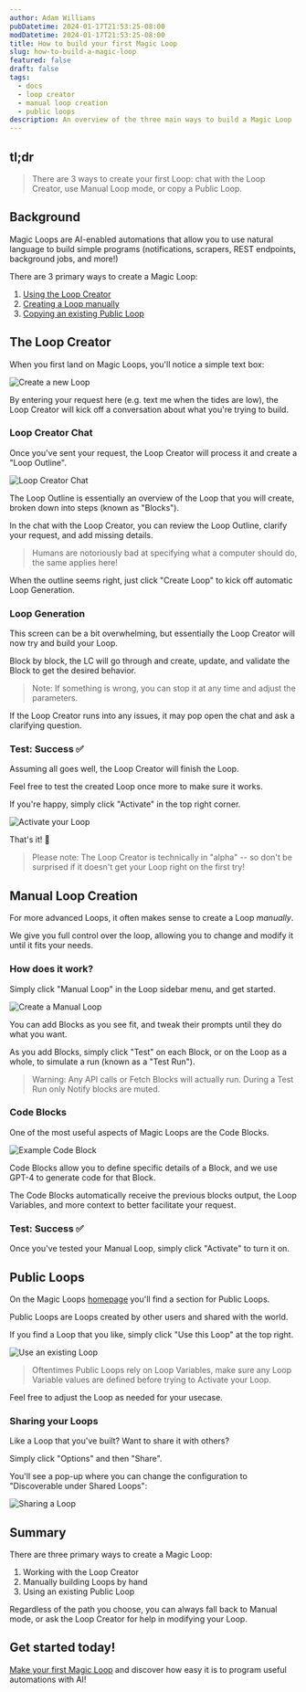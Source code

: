 ```yaml
---
author: Adam Williams
pubDatetime: 2024-01-17T21:53:25-08:00
modDatetime: 2024-01-17T21:53:25-08:00
title: How to build your first Magic Loop
slug: how-to-build-a-magic-loop
featured: false
draft: false
tags:
  - docs
  - loop creator
  - manual loop creation
  - public loops
description: An overview of the three main ways to build a Magic Loop
---
```


## **tl;dr**

> There are 3 ways to create your first Loop: chat with the Loop Creator, use Manual Loop mode, or copy a Public Loop.

## Background

Magic Loops are AI-enabled automations that allow you to use natural language to build simple programs (notifications, scrapers, REST endpoints, background jobs, and more!)

There are 3 primary ways to create a Magic Loop:

1. [Using the Loop Creator](#the-loop-creator)
2. [Creating a Loop manually](#manual-loop-creation)
3. [Copying an existing Public Loop](#public-loops)

## **The Loop Creator**

When you first land on Magic Loops, you'll notice a simple text box:

![Create a new Loop](/images/magic-loops-text-box.png)

By entering your request here (e.g. text me when the tides are low), the Loop Creator will kick off a conversation about what you're trying to build.

### Loop Creator Chat

Once you've sent your request, the Loop Creator will process it and create a "Loop Outline".

![Loop Creator Chat](/images/loop-creator-with-outline.png)

The Loop Outline is essentially an overview of the Loop that you will create, broken down into steps (known as "Blocks").

In the chat with the Loop Creator, you can review the Loop Outline, clarify your request, and add missing details.

> Humans are notoriously bad at specifying what a computer should do, the same applies here!

When the outline seems right, just click "Create Loop" to kick off automatic Loop Generation.

### Loop Generation

This screen can be a bit overwhelming, but essentially the Loop Creator will now try and build your Loop.

Block by block, the LC will go through and create, update, and validate the Block to get the desired behavior.

> Note: If something is wrong, you can stop it at any time and adjust the parameters.

If the Loop Creator runs into any issues, it may pop open the chat and ask a clarifying question.

### Test: Success ✅

Assuming all goes well, the Loop Creator will finish the Loop.

Feel free to test the created Loop once more to make sure it works.

If you're happy, simply click "Activate" in the top right corner.

![Activate your Loop](/images/link-to-activate-loop.png)

That's it! 🎉

> Please note: The Loop Creator is technically in "alpha" -- so don't be surprised if it doesn't get your Loop right on the first try!

## **Manual Loop Creation**

For more advanced Loops, it often makes sense to create a Loop _manually_.

We give you full control over the loop, allowing you to change and modify it until it fits your needs.

### How does it work?

Simply click "Manual Loop" in the Loop sidebar menu, and get started.

![Create a Manual Loop](/images/manual-loop-button.png)

You can add Blocks as you see fit, and tweak their prompts until they do what you want.

As you add Blocks, simply click "Test" on each Block, or on the Loop as a whole, to simulate a run (known as a "Test Run").

> Warning: Any API calls or Fetch Blocks will actually run. During a Test Run only Notify blocks are muted.

### Code Blocks

One of the most useful aspects of Magic Loops are the Code Blocks.

![Example Code Block](/images/code-block-example.png)

Code Blocks allow you to define specific details of a Block, and we use GPT-4 to generate code for that Block.

The Code Blocks automatically receive the previous blocks output, the Loop Variables, and more context to better facilitate your request.

### Test: Success ✅

Once you've tested your Manual Loop, simply click "Activate" to turn it on.

## Public Loops

On the Magic Loops [homepage](https://magicloops.dev) you'll find a section for Public Loops.

Public Loops are Loops created by other users and shared with the world.

If you find a Loop that you like, simply click "Use this Loop" at the top right.

![Use an existing Loop](/images/use-this-loop-button.png)

> Oftentimes Public Loops rely on Loop Variables, make sure any Loop Variable values are defined before trying to Activate your Loop.

Feel free to adjust the Loop as needed for your usecase.

### Sharing your Loops

Like a Loop that you've built? Want to share it with others?

Simply click "Options" and then "Share".

You'll see a pop-up where you can change the configuration to "Discoverable under Shared Loops":

![Sharing a Loop](/images/sharing-loops-publicly.png)

## **Summary**

There are three primary ways to create a Magic Loop:

1. Working with the Loop Creator
2. Manually building Loops by hand
3. Using an existing Public Loop

Regardless of the path you choose, you can always fall back to Manual mode, or ask the Loop Creator for help in modifying your Loop.

## Get started today!

[Make your first Magic Loop](https://magicloops.dev) and discover how easy it is to program useful automations with AI!
